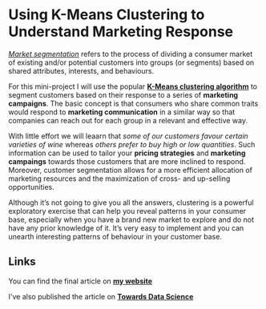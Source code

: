 # Using K-Means Clustering to Understand Marketing Response

[_Market segmentation_](https://en.wikipedia.org/wiki/Market_segmentation) refers to the process of dividing a consumer market of existing and/or potential customers into groups (or segments) based on shared attributes, interests, and behaviours.

For this mini-project I will use the popular [__K-Means clustering algorithm__](https://en.wikipedia.org/wiki/K-means_clustering) to segment customers based on their response to a series of __marketing campaigns__. The basic concept is that consumers who share common traits would respond to __marketing communication__ in a similar way so that companies can reach out for each group in a relevant and effective way.

With little effort we will leaarn that _some of our customers favour certain varieties of wine_ whereas _others prefer to buy high or low quantities_. Such information can be used to tailor your __pricing strategies__ and __marketing campaings__ towards those customers that are more inclined to respond. Moreover, customer segmentation allows for a more efficient allocation of marketing resources and the maximization of cross- and up-selling opportunities.

Although it’s not going to give you all the answers, clustering is a powerful exploratory exercise that can help you reveal patterns in your consumer base, especially when you have a brand new market to explore and do not have any prior knowledge of it. It’s very easy to implement and you can unearth interesting patterns of behaviour in your customer base.

## Links

You can find the final article on [__my website__](https://diegousai.io/2019/05/a-gentle-introduction-to-customer-segmentation/)

I've also published the article on [__Towards Data Science__](https://towardsdatascience.com/a-gentle-introduction-to-customer-segmentation-375fb4346a33)
